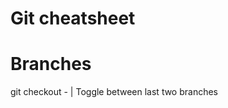 Git cheatsheet
==============

Branches
================================================================================

git checkout - | Toggle between last two branches


